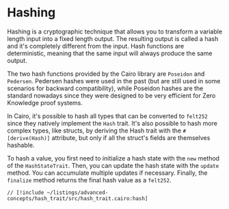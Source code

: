 # Hashing

Hashing is a cryptographic technique that allows you to transform a variable length input into a fixed length output.
The resulting output is called a hash and it's completely different from the input.
Hash functions are deterministic, meaning that the same input will always produce the same output.

The two hash functions provided by the Cairo library are `Poseidon` and `Pedersen`.
Pedersen hashes were used in the past (but are still used in some scenarios for backward compatibility), while Poseidon hashes are the standard nowadays since they were designed to be very efficient for Zero Knowledge proof systems.

In Cairo, it's possible to hash all types that can be converted to `felt252` since they natively implement the `Hash` trait. It's also possible to hash more complex types, like structs, by deriving the Hash trait with the `#[derive(Hash)]` attribute, but only if all the struct's fields are themselves hashable.

To hash a value, you first need to initialize a hash state with the `new` method of the `HashStateTrait`. Then, you can update the hash state with the `update` method. You can accumulate multiple updates if necessary. Finally, the `finalize` method returns the final hash value as a `felt252`.

```cairo
// [!include ~/listings/advanced-concepts/hash_trait/src/hash_trait.cairo:hash]
```
